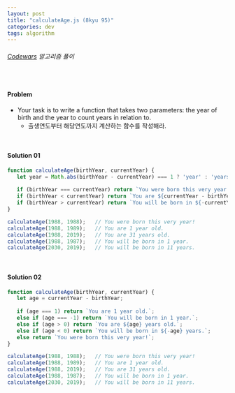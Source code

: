 ```yaml
---
layout: post
title: "calculateAge.js (8kyu 95)"
categories: dev
tags: algorithm
---
```


###### [Codewars](https://www.codewars.com) 알고리즘 풀이

<br>

#### Problem

- Your task is to write a function that takes two parameters: the year of birth and the year to count years in relation to.
  - 출생연도부터 해당연도까지 계산하는 함수를 작성해라.

<br>

#### Solution 01

```js
function calculateAge(birthYear, currentYear) {
   let year = Math.abs(birthYear - currentYear) === 1 ? 'year' : 'years';
   
   if (birthYear === currentYear) return `You were born this very year!`;
   if (birthYear < currentYear) return `You are ${currentYear - birthYear} ${year} old.`;
   if (birthYear > currentYear) return `You will be born in ${-currentYear + birthYear} ${year}.`;
}

calculateAge(1988, 1988);	// You were born this very year!
calculateAge(1988, 1989);	// You are 1 year old.
calculateAge(1988, 2019);	// You are 31 years old.
calculateAge(1988, 1987);	// You will be born in 1 year.
calculateAge(2030, 2019);	// You will be born in 11 years.
```

<br>

#### Solution 02

```js
function calculateAge(birthYear, currentYear) {
   let age = currentYear - birthYear;
   
   if (age === 1) return `You are 1 year old.`;
   else if (age === -1) return `You will be born in 1 year.`;
   else if (age > 0) return `You are ${age} years old.`;
   else if (age < 0) return `You will be born in ${-age} years.`;
   else return `You were born this very year!`;
}

calculateAge(1988, 1988);	// You were born this very year!
calculateAge(1988, 1989);	// You are 1 year old.
calculateAge(1988, 2019);	// You are 31 years old.
calculateAge(1988, 1987);	// You will be born in 1 year.
calculateAge(2030, 2019);	// You will be born in 11 years.
```

<br>